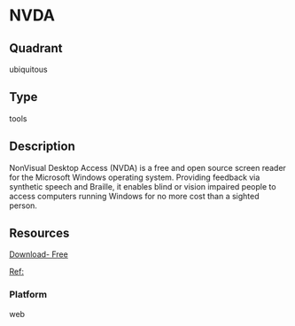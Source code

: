 # NVDA

## Quadrant
ubiquitous

## Type
tools

## Description
NonVisual Desktop Access (NVDA) is a free and open source screen reader for the Microsoft Windows operating system. Providing feedback via synthetic speech and Braille, it enables blind or vision impaired people to access computers running Windows for no more cost than a sighted person.

## Resources
[Download- Free](https://www.nvaccess.org/download/)

[Ref:](https://www.nvaccess.org/files/nvda/documentation/userGuide.html)

### Platform
web
